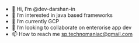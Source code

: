 - 👋 Hi, I’m @dev-darshan-in
- 👀 I’m interested in java based frameworks
- 🌱 I’m currently GCP 
- 💞️ I’m looking to collaborate on enterorise app dev 
- 📫 How to reach me sp.technomaniac@gmail.com

<!---
dev-darshan-in/dev-darshan-in is a ✨ special ✨ repository because its `README.md` (this file) appears on your GitHub profile.
You can click the Preview link to take a look at your changes.
--->
